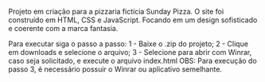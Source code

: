 Projeto em criação para a pizzaria fictícia Sunday Pizza. O site foi construído em HTML, CSS e JavaScript. Focando em um design sofisticado e coerente com a marca fantasia.

Para executar siga o passo a passo:
1 - Baixe o .zip do projeto;
2 - Clique em downloads e selecione o arquivo;
3 - Selecione para abrir com Winrar, caso seja solicitado, e execute o arquivo index.html
OBS: Para execução do passo 3, é necessário possuir o Winrar ou aplicativo semelhante.
